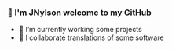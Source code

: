 ### 👋 I'm JNylson welcome to my GitHub

- 🔭 I’m currently working some projects
- 👯 I collaborate translations of some software

